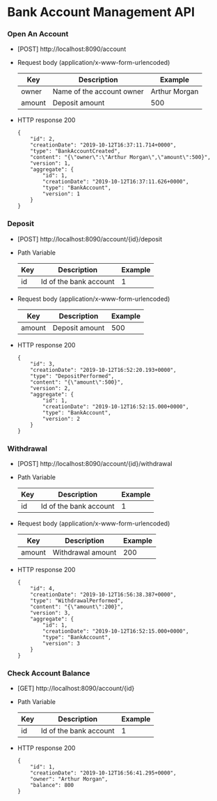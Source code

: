 # Bank Account Management API
### Open An Account
* [POST] http://localhost:8090/account
* Request body (application/x-www-form-urlencoded)

    | Key    | Description	              | Example	       |
    | ------ | -------------------------- | ---------------|
    | owner  | Name of the account owner  | Arthur Morgan  |
    | amount | Deposit amount             | 500            |

* HTTP response 200
    ```
    {
        "id": 2,
        "creationDate": "2019-10-12T16:37:11.714+0000",
        "type": "BankAccountCreated",
        "content": "{\"owner\":\"Arthur Morgan\",\"amount\":500}",
        "version": 1,
        "aggregate": {
            "id": 1,
            "creationDate": "2019-10-12T16:37:11.626+0000",
            "type": "BankAccount",
            "version": 1
        }
    }
    ```

### Deposit
* [POST] http://localhost:8090/account/{id}/deposit
* Path Variable

    | Key    | Description	              | Example	       |
    | ------ | -------------------------- | ---------------|
    | id     | Id of the bank account     | 1              |

* Request body (application/x-www-form-urlencoded)

    | Key    | Description	              | Example	       |
    | ------ | -------------------------- | ---------------|
    | amount | Deposit amount             | 500            |

* HTTP response 200
    ```
    {
        "id": 3,
        "creationDate": "2019-10-12T16:52:20.193+0000",
        "type": "DepositPerformed",
        "content": "{\"amount\":500}",
        "version": 2,
        "aggregate": {
            "id": 1,
            "creationDate": "2019-10-12T16:52:15.000+0000",
            "type": "BankAccount",
            "version": 2
        }
    }
    ```

### Withdrawal
* [POST] http://localhost:8090/account/{id}/withdrawal
* Path Variable

    | Key    | Description	              | Example	       |
    | ------ | -------------------------- | ---------------|
    | id     | Id of the bank account     | 1              |

* Request body (application/x-www-form-urlencoded)

    | Key    | Description	              | Example	       |
    | ------ | -------------------------- | ---------------|
    | amount | Withdrawal amount          | 200            |

* HTTP response 200
    ```
    {
        "id": 4,
        "creationDate": "2019-10-12T16:56:38.387+0000",
        "type": "WithdrawalPerformed",
        "content": "{\"amount\":200}",
        "version": 3,
        "aggregate": {
            "id": 1,
            "creationDate": "2019-10-12T16:52:15.000+0000",
            "type": "BankAccount",
            "version": 3
        }
    }
    ```

### Check Account Balance
* [GET] http://localhost:8090/account/{id}
* Path Variable

    | Key    | Description	              | Example	       |
    | ------ | -------------------------- | ---------------|
    | id     | Id of the bank account     | 1              |

* HTTP response 200
    ```
    {
        "id": 1,
        "creationDate": "2019-10-12T16:56:41.295+0000",
        "owner": "Arthur Morgan",
        "balance": 800
    }
    ```
